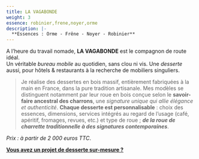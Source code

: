 ```yaml
---
title: LA VAGABONDE
weight: 3
essence: robinier,frene,noyer,orme
description: |-
  **Essences : Orme - Frêne - Noyer - Robinier**
---
```


A l’heure du travail nomade, **LA VAGABONDE** est le compagnon de route idéal.
<br/> Un véritable *bureau mobile* au quotidien, sans clou ni vis. 
Une *desserte* aussi, pour hôtels & restaurants à la recherche de mobiliers singuliers.

> Je réalise des dessertes en bois massif, entièrement fabriquées à la main en France, dans la pure tradition artisanale.
> Mes modèles se distinguent notamment par leur roue en bois conçue selon le **savoir-faire ancestral des charrons**, une *signature unique qui allie élégance et authenticité*.
> **Chaque desserte est personnalisable** : choix des essences, dimensions, services intégrés au regard de l’usage (café, apéritif, fromages, revues, etc.) et type de roue ; ***de la roue de charrette traditionnelle à des signatures contemporaines***.

*Prix : à partir de 2 000 euros TTC*.

**[Vous avez un projet de desserte sur-mesure ?](https://f1fd647b.sibforms.com/serve/MUIFAFzpj2nLgWJuoyjsLpG4pv15wCHqoF8-GE3VlAdmPwG_xKj-AzIvHo-rmuJifPm_z8bqlaLvScd8vBSdmTLCjj8hNItw50-PGIVIutF7XVOzSpdxZ-Bvdm9AM7aQa05kvz91uG22vZYrbDPR7OmmMpIDk1AOzjwG7dArs1iadDr6ge79KsUsXmW9eJeA24hLuKrfaz2j4s9a)**
